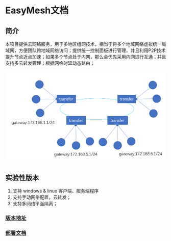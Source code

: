 # EasyMesh文档

## 简介
本项目提供云网络服务，用于多地区组网技术，相当于将多个地域网络虚拟统一局域网，方便团队跨地域网络访问；提供统一控制面板进行管理，并且利用P2P技术提升节点近点加速；如果多个节点处于内网，那么会优先采用内网进行互通；并且支持多云转发管理；根据网络时延动态路由；

![](./demo.png)

## 实验性版本
1. 支持 windows & linux 客户端、服务端程序
2. 支持手动网络配置，云转发；
3. 支持多网络平面隔离；

### [版本地址](https://github.com/easymesh/release/releases/tag/v0.1.0) 

### [部署文档](./v0.1.0.md)

